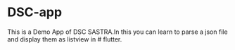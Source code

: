 # DSC-app 
This is a Demo App of DSC SASTRA.In this you can learn to parse a json file and display them as listview in # flutter.
